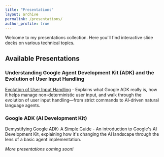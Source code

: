 ```yaml
---
title: "Presentations"
layout: archive
permalink: /presentations/
author_profile: true
---
```


Welcome to my presentations collection. Here you'll find interactive slide decks on various technical topics.

## Available Presentations


### Understanding Google Agent Development Kit (ADK) and the Evolution of User Input Handling
[Evolution of User Input Handling](/presentations/evolution-of-user-input-handling/) - Explains what Google ADK really is, how it helps manage non-deterministic user input, and walk through the evolution of user input handling—from strict commands to AI-driven natural language agents.


### Google ADK (AI Development Kit)
[Demystifying Google ADK: A Simple Guide](/presentations/google-adk-intro/) - An introduction to Google's AI Development Kit, explaining how it's changing the AI landscape through the lens of a basic agent implementation.

*More presentations coming soon!* 